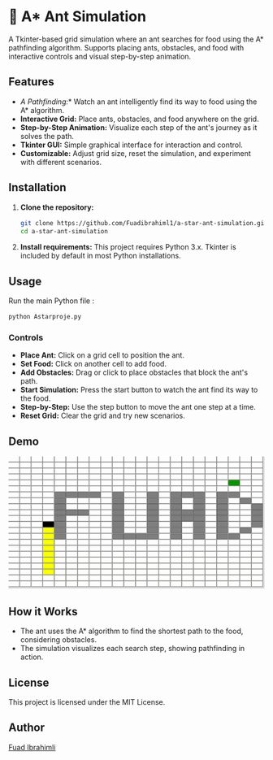# 🐜 A* Ant Simulation

A Tkinter-based grid simulation where an ant searches for food using the A* pathfinding algorithm. Supports placing ants, obstacles, and food with interactive controls and visual step-by-step animation.

## Features

- **A* Pathfinding:** Watch an ant intelligently find its way to food using the A* algorithm.
- **Interactive Grid:** Place ants, obstacles, and food anywhere on the grid.
- **Step-by-Step Animation:** Visualize each step of the ant's journey as it solves the path.
- **Tkinter GUI:** Simple graphical interface for interaction and control.
- **Customizable:** Adjust grid size, reset the simulation, and experiment with different scenarios.

## Installation

1. **Clone the repository:**
   ```bash
   git clone https://github.com/Fuadibrahiml1/a-star-ant-simulation.git
   cd a-star-ant-simulation
   ```

2. **Install requirements:**
   This project requires Python 3.x. Tkinter is included by default in most Python installations.

## Usage

Run the main Python file :

```bash
python Astarproje.py
```

### Controls

- **Place Ant:** Click on a grid cell to position the ant.
- **Set Food:** Click on another cell to add food.
- **Add Obstacles:** Drag or click to place obstacles that block the ant's path.
- **Start Simulation:** Press the start button to watch the ant find its way to the food.
- **Step-by-Step:** Use the step button to move the ant one step at a time.
- **Reset Grid:** Clear the grid and try new scenarios.

## Demo

![A* Ant Simulation Demo](example.gif)

## How it Works

- The ant uses the A* algorithm to find the shortest path to the food, considering obstacles.
- The simulation visualizes each search step, showing pathfinding in action.


## License

This project is licensed under the MIT License.

## Author

[Fuad Ibrahimli](https://github.com/Fuadibrahiml1)
